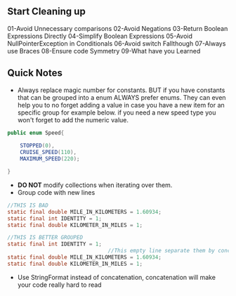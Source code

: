 Start Cleaning up
---
01-Avoid Unnecessary comparisons
02-Avoid Negations
03-Return Boolean Expressions Directly
04-Simplify Boolean Expressions
05-Avoid NullPointerException in Conditionals
06-Avoid switch Fallthough
07-Always use Braces
08-Ensure code Symmetry
09-What have you Learned 

Quick Notes
--- 

* Always replace magic number for constants. BUT if you have constants that can be grouped into a enum ALWAYS prefer enums. They can even help you to no forget
adding a value in case you have a new item for an specific group for example below. if you need a new speed type you won't forget to add the numeric value.

```java
public enum Speed{
    
    STOPPED(0),
    CRUISE_SPEED(110),
    MAXIMUM_SPEED(220);

}
``` 


* **DO NOT** modify collections when iterating over them.
* Group code with new lines

```java
//THIS IS BAD 
static final double MILE_IN_KILOMETERS = 1.60934;
static final int IDENTITY = 1;
static final double KILOMETER_IN_MILES = 1;

//THIS IS BETTER GROUPED
static final int IDENTITY = 1;
                                //This empty line separate them by concearns and keep the code more readable.
static final double MILE_IN_KILOMETERS = 1.60934;
static final double KILOMETER_IN_MILES = 1;


```

* Use StringFormat instead of concatenation, concatenation will make your code really hard to read